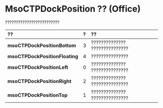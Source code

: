 
# MsoCTPDockPosition ?? (Office)

?????????????????????????



|**??**|**?**|**??**|
|:-----|:-----|:-----|
|**msoCTPDockPositionBottom**|3|?????????????? ???????????????|
|**msoCTPDockPositionFloating**|4|???????????????|
|**msoCTPDockPositionLeft**|0|?????????????? ???????????????|
|**msoCTPDockPositionRight**|2|?????????????? ???????????????|
|**msoCTPDockPositionTop**|1|?????????????? ???????????????|

